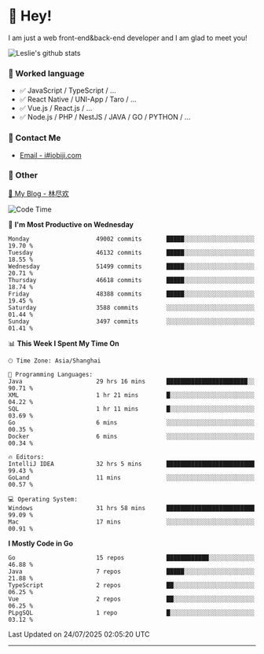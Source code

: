 # 👋 Hey!

I am just a web front-end&back-end developer and I am glad to meet you!

![Leslie's github stats](https://github-readme-stats.vercel.app/api?username=unsafe-ptr&&show_icons=true&&title_color=1abc9c&&icon_color=1abc9c)


### 📝 Worked language

- ✅ JavaScript / TypeScript / ...
- ✅ React Native / UNI-App / Taro / ...
- ✅ Vue.js / React.js / ...
- ✅ Node.js / PHP / NestJS / JAVA / GO / PYTHON / ...

### 📮 Contact Me

- [Email - i#iobiji.com](mailto:i@iobiji.com)


### 🤪 Other

[📌 My Blog - 林尽欢](https://iobiji.com)

<!--START_SECTION:waka-->
![Code Time](http://img.shields.io/badge/Code%20Time-1%2C848%20hrs%203%20mins-blue)

📅 **I'm Most Productive on Wednesday** 

```text
Monday                   49002 commits       █████░░░░░░░░░░░░░░░░░░░░   19.70 % 
Tuesday                  46132 commits       █████░░░░░░░░░░░░░░░░░░░░   18.55 % 
Wednesday                51499 commits       █████░░░░░░░░░░░░░░░░░░░░   20.71 % 
Thursday                 46618 commits       █████░░░░░░░░░░░░░░░░░░░░   18.74 % 
Friday                   48388 commits       █████░░░░░░░░░░░░░░░░░░░░   19.45 % 
Saturday                 3588 commits        ░░░░░░░░░░░░░░░░░░░░░░░░░   01.44 % 
Sunday                   3497 commits        ░░░░░░░░░░░░░░░░░░░░░░░░░   01.41 % 
```


📊 **This Week I Spent My Time On** 

```text
🕑︎ Time Zone: Asia/Shanghai

💬 Programming Languages: 
Java                     29 hrs 16 mins      ███████████████████████░░   90.71 % 
XML                      1 hr 21 mins        █░░░░░░░░░░░░░░░░░░░░░░░░   04.22 % 
SQL                      1 hr 11 mins        █░░░░░░░░░░░░░░░░░░░░░░░░   03.69 % 
Go                       6 mins              ░░░░░░░░░░░░░░░░░░░░░░░░░   00.35 % 
Docker                   6 mins              ░░░░░░░░░░░░░░░░░░░░░░░░░   00.34 % 

🔥 Editors: 
IntelliJ IDEA            32 hrs 5 mins       █████████████████████████   99.43 % 
GoLand                   11 mins             ░░░░░░░░░░░░░░░░░░░░░░░░░   00.57 % 

💻 Operating System: 
Windows                  31 hrs 58 mins      █████████████████████████   99.09 % 
Mac                      17 mins             ░░░░░░░░░░░░░░░░░░░░░░░░░   00.91 % 
```

**I Mostly Code in Go** 

```text
Go                       15 repos            ████████████░░░░░░░░░░░░░   46.88 % 
Java                     7 repos             █████░░░░░░░░░░░░░░░░░░░░   21.88 % 
TypeScript               2 repos             ██░░░░░░░░░░░░░░░░░░░░░░░   06.25 % 
Vue                      2 repos             ██░░░░░░░░░░░░░░░░░░░░░░░   06.25 % 
PLpgSQL                  1 repo              █░░░░░░░░░░░░░░░░░░░░░░░░   03.12 % 
```




 Last Updated on 24/07/2025 02:05:20 UTC
<!--END_SECTION:waka-->
---
